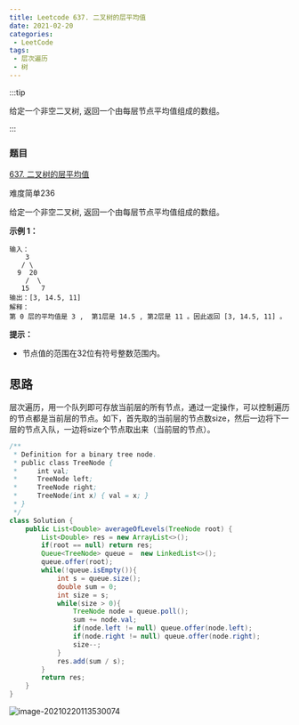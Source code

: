 ```yaml
---
title: Leetcode 637. 二叉树的层平均值
date: 2021-02-20
categories:
 - LeetCode
tags:
 - 层次遍历
 - 树
---
```


:::tip

给定一个非空二叉树, 返回一个由每层节点平均值组成的数组。

:::

### 题目

[637. 二叉树的层平均值](https://leetcode-cn.com/problems/average-of-levels-in-binary-tree/)

难度简单236

给定一个非空二叉树, 返回一个由每层节点平均值组成的数组。

**示例 1：**

```
输入：
    3
   / \
  9  20
    /  \
   15   7
输出：[3, 14.5, 11]
解释：
第 0 层的平均值是 3 ,  第1层是 14.5 , 第2层是 11 。因此返回 [3, 14.5, 11] 。
```

**提示：**

- 节点值的范围在32位有符号整数范围内。



## 思路

层次遍历，用一个队列即可存放当前层的所有节点，通过一定操作，可以控制遍历的节点都是当前层的节点。如下，首先取的当前层的节点数size，然后一边将下一层的节点入队，一边将size个节点取出来（当前层的节点）。

```java
/**
 * Definition for a binary tree node.
 * public class TreeNode {
 *     int val;
 *     TreeNode left;
 *     TreeNode right;
 *     TreeNode(int x) { val = x; }
 * }
 */
class Solution {
    public List<Double> averageOfLevels(TreeNode root) {
        List<Double> res = new ArrayList<>();
        if(root == null) return res;
        Queue<TreeNode> queue =  new LinkedList<>();
        queue.offer(root);
        while(!queue.isEmpty()){
            int s = queue.size();
            double sum = 0;
            int size = s;
            while(size > 0){
                TreeNode node = queue.poll();
                sum += node.val;
                if(node.left != null) queue.offer(node.left);
                if(node.right != null) queue.offer(node.right);
                size--;
            }
            res.add(sum / s);
        }
        return res;
    }
}
```

![image-20210220113530074](https://i.loli.net/2021/02/20/Fkivu95PqdzoCRA.png)